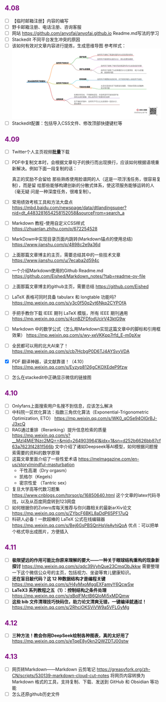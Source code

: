 ## <font color = purple>4.08 </font>
- [ ] 【临时邮箱注册】内容的编写
- [ ] 野卡邮箱注册、电话注册、咨询客服
- [ ] 网站 https://github.com/anyofai/anyofai.github.io  Readme.md写法的学习
- [ ] Stackedit 不同平台发生冲突的原因
- [ ] 该如何有效对文章内容进行提炼，生成思维导图
	参考样式：
	<img src="./picture/待办事项/04-08-01.png">
- [ ] 	Stackedit配置：包括导入CSS文件、修改顶部快捷键栏等
 
## <font color = purple>4.09 </font>
- [ ] Twitter个人主页视频**批量**下载 
- [ ] PDF中复制文本时，会根据文章句子的换行而出现换行，应该如何根据语境重新解决。例如下面一段复制的话：
	
	真正的奖励不会留给
那些熟练使用脸谱网的人（这是一项浮浅任务，很容易复制），而是留
给那些能够构建创新的分散式体系，使这项服务能够运转的人（毫无疑
问是一种深度任务，很难复制）。
- [ ] 常用绩效考核工具和方法大盘点
	https://mbd.baidu.com/newspage/data/dtlandingsuper?nid=dt_4483281654258152058&sourceFrom=search_a
- [ ] Markdown 教程-使用自定义CSS样式
	https://zhuanlan.zhihu.com/p/672254528
- [ ] MarkDown中实现目录页面内跳转(Markdown锚点的使用总结)
	https://www.jianshu.com/p/4898c2e9a36d
- [ ] 上面那篇文章博主的主页，需要总结其中的一些技术文章
	https://www.jianshu.com/u/7ecaba2d594c
- [ ] 一个介绍Markdown使用的Github Readme.md 	
	https://github.com/Eished/Markdown_notes/?tab=readme-ov-file 
- [ ] 	上面那篇文章博主的github主页，需要总结
	https://github.com/Eished 
-  [ ] LaTeX 表格可同时具备 tabularx 和 longtable 功能吗?
	https://mp.weixin.qq.com/s/y3c0f50q2vt6Nkp2CYPOfA
	
- [ ] 手把手教你下载 IEEE 期刊 LaTeX 模版，所有 IEEE 期刊通用
	https://mp.weixin.qq.com/s/4cnBZFDfodUcirV43ktG9w
- [ ] Markdown 中的数学公式（怎么用Markdown实现这篇文章中的脚标和引用框效果）
	https://mp.weixin.qq.com/s/wy-xeVKKpp7rfd_E-m0pXw
	
- [ ] 全民都可以用的北大AI来了！https://mp.weixin.qq.com/s/cb7HcbgP0D6TJ4AYSvyVDA
	
- [x] PDF 翻译神器，读文献靠谱！（4.10）
	https://mp.weixin.qq.com/s/Eyzyp8126gCKOXEdeP9fzw

- [ ] 怎么在stackedit中正确显示微信的链接图 

## <font color = purple>4.10 </font>
- [ ] Onlyfans上面搜索用户名搜不到信息，应该怎么解决
- [ ] 中科院一区优化算法：指数三角优化算法（Exponential-Trigonometric Optimization, ETO）
	https://mp.weixin.qq.com/s/WK0_qOSe94OlGrBJ-J3xcQ
- [ ] RAG通过重排（Reranking）提升信息检索的质量
	https://mp.weixin.qq.com/s?__MzI4MjE1Nzc2MQ==&mid=2649039641&idx=1&sn=d252b6626bb87cf63a7623f4281f566b
	文中介绍了诸如Deepseek等AI模型，如何根据问题搜索需要的资料的数学原理
- [ ] 这篇文章里面介绍了一些性爱术语 
	https://melmagazine.com/en-us/story/mindful-masturbation  
	+ 干性高潮（Dry orgasm）
	+ 凯格尔（Kegels）
	+ 密宗性爱 （Tantric sex）
- [ ] 复旦大学高等代数习题集
	https://www.cnblogs.com/torsor/p/16850640.html
	这个文章的latex代码寻找，以及从百度网盘转到123网盘	
- [ ] 如何根据你的Zotero库每天推荐与你兴趣相关的最新arXiv论文  
	https://mp.weixin.qq.com/s/ZYbcF6BKL8aDdP65PF17uQ
- [ ] 科研人必备！一款超棒的 LaTeX 公式在线编辑器
	https://mp.weixin.qq.com/s/Bej6GsPBSQnHqVeAyhiQoA
	优点：可以把单个格式导出成图片，方便插入

## <font color = purple>4.11</font>
- [ ] **极限望远的作用可能比你原来理解的要大——一种关于眼球结构重构的现象新探讨**
	https://mp.weixin.qq.com/s/qdc39VyhQue23CmqObJkkw 
	需要整理一下这个微信公众号的主页，包括视力、坐姿等育儿健康知识。
- [ ] **还在盲目敲代码？这 12 种数据结构才是编程关键**
	https://mp.weixin.qq.com/s/H4yMxoMggEXFamyY6QcwSw
- [ ] **LaTeX3 系列教程之五（1）：控制结构之条件处理**
	https://mp.weixin.qq.com/s/qBqlFMctB6QloMi5xMDQmw
- [ ] **这些 bib 文件清理技巧快码住，助力论文清爽无错，一键编译就通过！**
	https://mp.weixin.qq.com/s/2RhciOKSViVW9a5VFLGyMg

## <font color = purple>4.12</font>
- [ ] **三种方法！教会你用DeepSeek绘制各种图表，真的太好用了**
	https://mp.weixin.qq.com/s/eTqeE8y0kn2QWZDTJ00stw

## <font color = purple>4.13</font>
- [ ] 网页转Markdown——Markdown 云剪笔记
	https://greasyfork.org/zh-CN/scripts/530139-markdown-cloud-cut-notes
	将网页内容转换为 Markdown 格式的工具，支持复制、下载、发送到 GitHub 和 Obsidian 等功能
-  [ ] 怎么还原github历史文件	
	
<!--stackedit_data:
eyJoaXN0b3J5IjpbLTQwNjUwODk0OSwzNzA5OTAyMjNdfQ==
-->